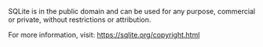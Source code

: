 SQLite is in the public domain and can be used for any purpose, commercial or private, without restrictions or attribution.

For more information, visit: https://sqlite.org/copyright.html
